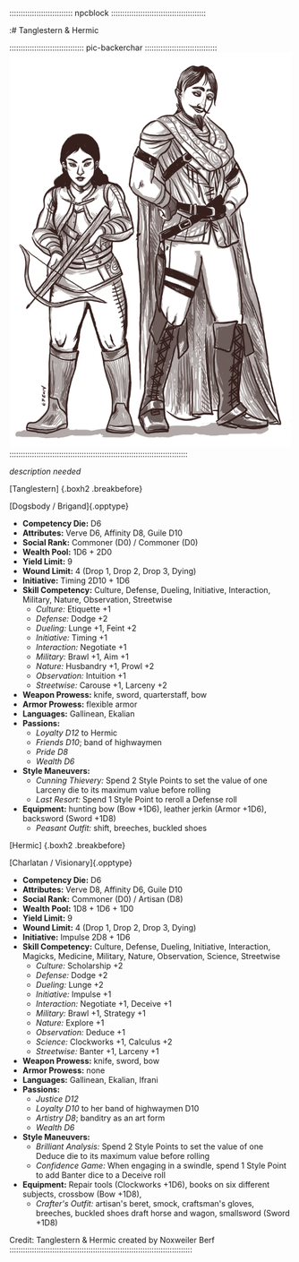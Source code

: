 :::::::::::::::::::::::::::: npcblock ::::::::::::::::::::::::::::::::::::::::::

:# Tanglestern & Hermic

::::::::::::::::::::::::::::::::: pic-backerchar ::::::::::::::::::::::::::::::::
![Hermic and Tanglestern, by Eleanor Ferron](assets/Characters/Tanglestern-and-Hermic.jpg "Hermic and Tanglestern, by Eleanor Ferron")
:::::::::::::::::::::::::::::::::::::::::::::::::::::::::::::::::::::::::::::::

*description needed*

[Tanglestern] {.boxh2 .breakbefore}

[Dogsbody / Brigand]{.opptype}

- **Competency Die:** D6
- **Attributes:** Verve D6, Affinity D8, Guile D10
- **Social Rank:** Commoner (D0) / Commoner (D0)
- **Wealth Pool:** 1D6 + 2D0
- **Yield Limit:** 9
- **Wound Limit:** 4 (Drop 1, Drop 2, Drop 3, Dying)
- **Initiative:** Timing 2D10 + 1D6
- **Skill Competency:** Culture, Defense, Dueling, Initiative, Interaction, Military, Nature, Observation, Streetwise
   - *Culture:* Etiquette +1
   - *Defense:* Dodge +2
   - *Dueling:* Lunge +1, Feint +2
   - *Initiative:* Timing +1
   - *Interaction:* Negotiate +1
   - *Military:* Brawl +1, Aim +1
   - *Nature:* Husbandry +1, Prowl +2
   - *Observation:* Intuition +1
   - *Streetwise:* Carouse +1, Larceny +2
- **Weapon Prowess:** knife, sword, quarterstaff, bow
- **Armor Prowess:** flexible armor
- **Languages:** Gallinean, Ekalian
- **Passions:** 
  - *Loyalty D12* to Hermic
  - *Friends D10*; band of highwaymen
  - *Pride D8*
  - *Wealth D6*
- **Style Maneuvers:** 
  - *Cunning Thievery:* Spend 2 Style Points to set the value of one Larceny die to its maximum value before rolling
  - *Last Resort:* Spend 1 Style Point to reroll a Defense roll
- **Equipment:** hunting bow (Bow +1D6), leather jerkin (Armor +1D6), backsword (Sword +1D8)
    - *Peasant Outfit:* shift, breeches, buckled shoes

[Hermic] {.boxh2 .breakbefore}

[Charlatan / Visionary]{.opptype}

- **Competency Die:** D6
- **Attributes:** Verve D8, Affinity D6, Guile D10
- **Social Rank:** Commoner (D0) / Artisan (D8)
- **Wealth Pool:** 1D8 + 1D6 + 1D0
- **Yield Limit:** 9
- **Wound Limit:** 4 (Drop 1, Drop 2, Drop 3, Dying)
- **Initiative:** Impulse 2D8 + 1D6
- **Skill Competency:** Culture, Defense, Dueling, Initiative, Interaction, Magicks, Medicine, Military, Nature, Observation, Science, Streetwise
  - *Culture:* Scholarship +2
  - *Defense:* Dodge +2
  - *Dueling:* Lunge +2
  - *Initiative:* Impulse +1
  - *Interaction:* Negotiate +1, Deceive +1
  - *Military:* Brawl +1, Strategy +1
  - *Nature:* Explore +1
  - *Observation:* Deduce +1
  - *Science:* Clockworks +1, Calculus +2
  - *Streetwise:* Banter +1, Larceny +1
- **Weapon Prowess:** knife, sword, bow
- **Armor Prowess:** none
- **Languages:** Gallinean, Ekalian, Ifrani
- **Passions:** 
  - *Justice D12*
  - *Loyalty D10* to her band of highwaymen D10
  - *Artistry D8*; banditry as an art form
  - *Wealth D6*
- **Style Maneuvers:** 
  - *Brilliant Analysis:* Spend 2 Style Points to set the value of one Deduce die to its maximum value before rolling
  - *Confidence Game:* When engaging in a swindle, spend 1 Style Point to add Banter dice to a Deceive roll
- **Equipment:** Repair tools (Clockworks +1D6), books on six different subjects, crossbow (Bow +1D8),
    - *Crafter's Outfit:* artisan's beret, smock, craftsman's gloves, breeches, buckled shoes
   draft horse and wagon, smallsword (Sword +1D8)

Credit: Tanglestern & Hermic created by Noxweiler Berf
:::::::::::::::::::::::::::::::::::::::::::::::::::::::::::::::::::::::::::::::::

